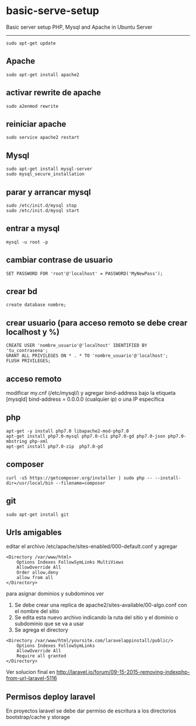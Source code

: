 # basic-serve-setup
Basic server setup PHP, Mysql and Apache in Ubuntu Server

---------------

```
sudo apt-get update
```

## Apache
```
sudo apt-get install apache2
```

## activar rewrite de apache
```
sudo a2enmod rewrite
```

## reiniciar apache
```
sudo service apache2 restart
```

## Mysql
```
sudo apt-get install mysql-server
sudo mysql_secure_installation
```

## parar y arrancar mysql
```
sudo /etc/init.d/mysql stop
sudo /etc/init.d/mysql start
```

## entrar a mysql 
```
mysql -u root -p
```

## cambiar contrase de usuario
```
SET PASSWORD FOR 'root'@'localhost' = PASSWORD('MyNewPass');
```

## crear bd
```
create database nombre;
```

## crear usuario (para acceso remoto se debe crear localhost y %)
```
CREATE USER 'nombre_usuario'@'localhost' IDENTIFIED BY 'tu_contrasena';
GRANT ALL PRIVILEGES ON * . * TO 'nombre_usuario'@'localhost';
FLUSH PRIVILEGES;
```

## acceso remoto
modificar my.cnf (/etc/mysql/) y agregar bind-address bajo la etiqueta [mysqld]
bind-address = 0.0.0.0  (cualquier ip)
o una IP específica

## php
```
apt-get -y install php7.0 libapache2-mod-php7.0
apt-get install php7.0-mysql php7.0-cli php7.0-gd php7.0-json php7.0-mbstring php-xml
apt-get install php7.0-zip  php7.0-gd
```

## composer
```
curl -sS https://getcomposer.org/installer | sudo php -- --install-dir=/usr/local/bin --filename=composer
```

## git
```
sudo apt-get install git
```


## Urls amigables
editar el archivo /etc/apache/sites-enabled/000-default.conf y agregar
```
<Directory /var/www/html>
    Options Indexes FollowSymLinks MultiViews
    AllowOverride All
    Order allow,deny
    allow from all
</Directory>
```

para asignar dominios y subdominos ver
1. Se debe crear una replica de apache2/sites-available/00-algo.conf
con el nombre del sitio
2. Se edita esta nuevo archivo indicando la ruta del sitio y el dominio o subdominio que se va a usar
3. Se agrega el directory
```
<Directory /var/www/html/yoursite.com/laravelappinstall/public/>
    Options Indexes FollowSymLinks
    AllowOverride All
    Require all granted
</Directory>
```
Ver solucion final en http://laravel.io/forum/09-15-2015-removing-indexphp-from-url-laravel-5116


## Permisos deploy laravel
En proyectos laravel se debe dar permiso de escritura a los directorios bootstrap/cache y storage

